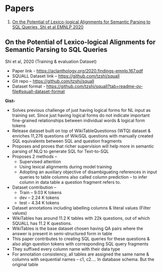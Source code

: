 # Papers

1. [On the Potential of Lexico-logical Alignments for Semantic Parsing to SQL Queries, Shi et al EMNLP 2020](#on-the-potential-of-lexico-logical-alignments-for-semantic-parsing-to-sql-queries)

## On the Potential of Lexico-logical Alignments for Semantic Parsing to SQL Queries
Shi et al, 2020 (Training & evaluation Dataset)

* Paper link - https://aclanthology.org/2020.findings-emnlp.167.pdf
* SQUALL Dataset link – https://github.com/tzshi/squall
* Git repo – https://github.com/tzshi/squall
* Dataset format - https://github.com/tzshi/squall?tab=readme-ov-file#squall-dataset-format 

**Gist-**
* Solves previous challenge of just having logical forms for NL input as training set. Since just having logical forms do not indicate important fine-grained relationships between individual words & logical form tokens
* Release dataset built on top of WikiTableQuestionss (WTQ) dataset & enriches 11,276 questions of WikiSQL questions with manually created SQL equivalents between SQL and question fragments
* Proposes and proves that richer supervision will help more in semantic parsing of NLQ to generate SQL for Text-to-SQL
* Proposes 2 methods –
  * Supervised attention
  * Using lexical alignments during model training
  * Adopting an auxiliary objective of disambiguating references in input queries to table columns also called column prediction – to infer column in data table a question fragment refers to.
* Dataset contribution –
   *  Train – 9.03 K tokens
   *  dev – 2.24 K tokens
   *  test – 4.34 K tokens
* Dataset annotations including labelling columns & literal values (Filter values)
* WikiTables has around 11.2 K tables with 22k questions, out of which SQUALL has 11.2 K questions.
* WikiTables is the base dataset chosen having QA pairs where the answer is present in semi-structured form in table
* This paper contributes to creating SQL queries for these questions & also align question tokens with corresponding SQL query fragments
* They suffixed every column name with their data type
* For annotation consistency, all tables are assigned the same name & columns with sequential names – c1, c2…. In database schema. But the original table 
